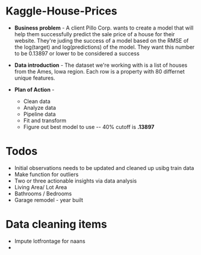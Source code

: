 # Kaggle-House-Prices

* **Business problem** -
A client Pillo Corp. wants to create a model that will help them successfully predict the sale price of a house for their website. They're juding the success of a model based on the RMSE of the log(target) and log(predictions) of the model. They want this number to be 0.13897 or lower to be considered a success

* **Data introduction** - 
The dataset we're working with is a list of houses from the Ames, Iowa region. Each row is a property with 80 differnet unique features.

* **Plan of Action** -
  * Clean data
  * Analyze data
  * Pipeline data
  * Fit and transform
  * Figure out best model to use -- 40% cutoff is **.13897**



# **Todos**
* Initial observations needs to be updated and cleaned up usibg train data
* Make function for outliers
* Two or three actionable insights via data analysis
* Living Area/ Lot Area
* Bathrooms / Bedrooms
* Garage remodel - year built


# **Data cleaning items**
* Impute lotfrontage for naans
* 




